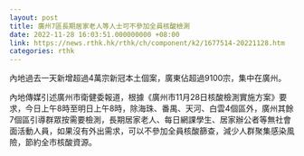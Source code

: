 ```yaml
---
layout: post
title: 廣州7區長期居家老人等人士可不參加全員核酸檢測
date: 2022-11-28 16:03:51.000000000 +08:00
link: https://news.rthk.hk/rthk/ch/component/k2/1677514-20221128.htm
categories: rthk
---
```


內地過去一天新增超過4萬宗新冠本土個案，廣東佔超過9100宗，集中在廣州。

內地傳媒引述廣州市衛健委報道，根據《廣州市11月28日核酸檢測實施方案》要求，今日上午8時至明日上午8時，除海珠、番禺、天河、白雲4個區外，廣州其餘7個區引導群眾按需要檢測，長期居家老人、每日網課學生、居家辦公者等無社會面活動人員，如果沒有外出需求，可以不參加全員核酸篩查，減少人群聚集感染風險，節約全市核酸資源。
